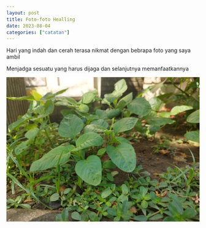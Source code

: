 ```yaml
---
layout: post
title: Foto-foto Healling
date: 2023-08-04
categories: ["catatan"]
---
```


Hari yang indah dan cerah terasa nikmat dengan bebrapa foto yang saya ambil

Menjadga sesuatu yang harus dijaga dan selanjutnya memanfaatkannya

![Bayam-bayam Kecil](/assets/img/bayam-bayam-kecil.jpg)
